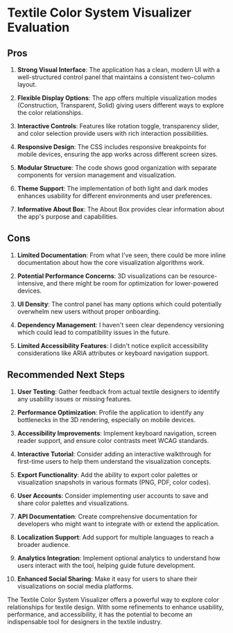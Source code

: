 # Textile Color System Visualizer Evaluation

## Pros

1. **Strong Visual Interface**: The application has a clean, modern UI with a well-structured control panel that maintains a consistent two-column layout.

2. **Flexible Display Options**: The app offers multiple visualization modes (Construction, Transparent, Solid) giving users different ways to explore the color relationships.

3. **Interactive Controls**: Features like rotation toggle, transparency slider, and color selection provide users with rich interaction possibilities.

4. **Responsive Design**: The CSS includes responsive breakpoints for mobile devices, ensuring the app works across different screen sizes.

5. **Modular Structure**: The code shows good organization with separate components for version management and visualization.

6. **Theme Support**: The implementation of both light and dark modes enhances usability for different environments and user preferences.

7. **Informative About Box**: The About Box provides clear information about the app's purpose and capabilities.

## Cons

1. **Limited Documentation**: From what I've seen, there could be more inline documentation about how the core visualization algorithms work.

2. **Potential Performance Concerns**: 3D visualizations can be resource-intensive, and there might be room for optimization for lower-powered devices.

3. **UI Density**: The control panel has many options which could potentially overwhelm new users without proper onboarding.

4. **Dependency Management**: I haven't seen clear dependency versioning which could lead to compatibility issues in the future.

5. **Limited Accessibility Features**: I didn't notice explicit accessibility considerations like ARIA attributes or keyboard navigation support.

## Recommended Next Steps

1. **User Testing**: Gather feedback from actual textile designers to identify any usability issues or missing features.

2. **Performance Optimization**: Profile the application to identify any bottlenecks in the 3D rendering, especially on mobile devices.

3. **Accessibility Improvements**: Implement keyboard navigation, screen reader support, and ensure color contrasts meet WCAG standards.

4. **Interactive Tutorial**: Consider adding an interactive walkthrough for first-time users to help them understand the visualization concepts.

5. **Export Functionality**: Add the ability to export color palettes or visualization snapshots in various formats (PNG, PDF, color codes).

6. **User Accounts**: Consider implementing user accounts to save and share color palettes and visualizations.

7. **API Documentation**: Create comprehensive documentation for developers who might want to integrate with or extend the application.

8. **Localization Support**: Add support for multiple languages to reach a broader audience.

9. **Analytics Integration**: Implement optional analytics to understand how users interact with the tool, helping guide future development.

10. **Enhanced Social Sharing**: Make it easy for users to share their visualizations on social media platforms.

The Textile Color System Visualizer offers a powerful way to explore color relationships for textile design. With some refinements to enhance usability, performance, and accessibility, it has the potential to become an indispensable tool for designers in the textile industry.
